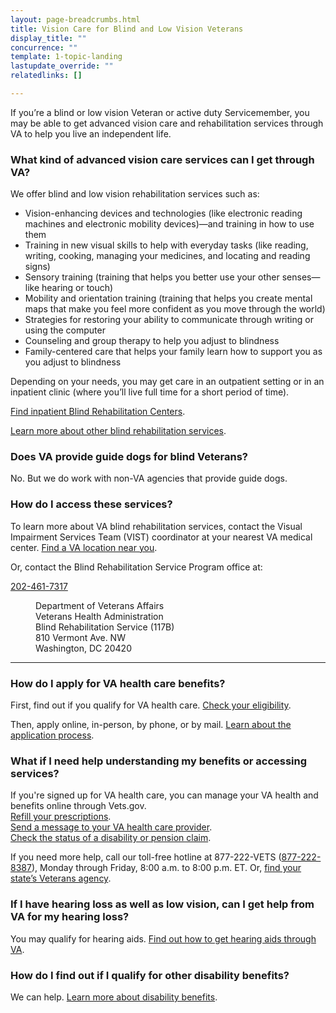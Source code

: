 ```yaml
---
layout: page-breadcrumbs.html
title: Vision Care for Blind and Low Vision Veterans
display_title: ""
concurrence: ""
template: 1-topic-landing
lastupdate_override: ""
relatedlinks: []

---
```


<div class="va-introtext">

If you’re a blind or low vision Veteran or active duty Servicemember, you may be able to get advanced vision care and rehabilitation services through VA to help you live an independent life.

</div>

<div class="feature" markdown=“1”>

### What kind of advanced vision care services can I get through VA?

We offer blind and low vision rehabilitation services such as:

- Vision-enhancing devices and technologies (like electronic reading machines and electronic mobility devices)—and training in how to use them
- Training in new visual skills to help with everyday tasks (like reading, writing, cooking, managing your medicines, and locating and reading signs)
- Sensory training (training that helps you better use your other senses—like hearing or touch)
- Mobility and orientation training (training that helps you create mental maps that make you feel more confident as you move through the world)
- Strategies for restoring your ability to communicate through writing or using the computer
- Counseling and group therapy to help you adjust to blindness
- Family-centered care that helps your family learn how to support you as you adjust to blindness

Depending on your needs, you may get care in an outpatient setting or in an inpatient clinic (where you’ll live full time for a short period of time). <br />

[Find inpatient Blind Rehabilitation Centers](http://www.rehab.va.gov/PROSTHETICS/blindrehab/locations.asp). <br />

[Learn more about other blind rehabilitation services](http://www.rehab.va.gov/PROSTHETICS/blindrehab/BRS_Coordinated_Care.asp).

</div>

### Does VA provide guide dogs for blind Veterans?

No. But we do work with non-VA agencies that provide guide dogs.

### How do I access these services?

To learn more about VA blind rehabilitation services, contact the Visual Impairment Services Team (VIST) coordinator at your nearest VA medical center. [Find a VA location near you](https://www.va.gov/directory/guide/home.asp?isFlash=1).

Or, contact the Blind Rehabilitation Service Program office at:

<a href="tel:+1phonenumber">202-461-7317</a>

<dl class="va-address-block">
<dd>Department of Veterans Affairs</dd>
<dd>Veterans Health Administration</dd>
<dd>Blind Rehabilitation Service (117B)</dd>
<dd>810 Vermont Ave. NW</dd>
<dd>Washington, DC 20420</dd>
</dl>

------

### How do I apply for VA health care benefits? 

First, find out if you qualify for VA health care. [Check your eligibility](/healthcare/eligibility/).

Then, apply online, in-person, by phone, or by mail. [Learn about the application process](/healthcare/apply/).

### What if I need help understanding my benefits or accessing services? 

If you're signed up for VA health care, you can manage your VA health and benefits online through Vets.gov. <br />
[Refill your prescriptions](/healthcare/prescriptions/). <br />
[Send a message to your VA health care provider](/healthcare/messaging/). <br />
[Check the status of a disability or pension claim](/disability-benefits/track-claims/index/). 

If you need more help, call our toll-free hotline at 877-222-VETS (<a href="tel:+1phonenumber">877-222-8387</a>), Monday through Friday, 8:00 a.m. to 8:00 p.m. ET. Or, [find your state’s Veterans agency](https://www.va.gov/statedva.htm).

### If I have hearing loss as well as low vision, can I get help from VA for my hearing loss?

You may qualify for hearing aids. [Find out how to get hearing aids through VA](http://www.rehab.va.gov/PROSTHETICS/psas/Hearing_Aids.asp). 

### How do I find out if I qualify for other disability benefits?

We can help. [Learn more about disability benefits](/disability-benefits/).
